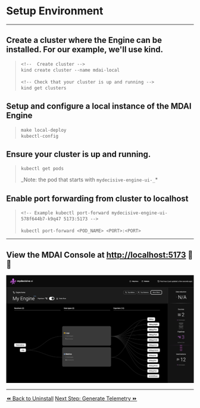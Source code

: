 # Setup Environment
----
## Create a cluster where the Engine can be installed. For our example, we'll use kind.
   > ```@shell
   > <!--  Create cluster -->
   > kind create cluster --name mdai-local
   >
   > <!-- Check that your cluster is up and running -->
   > kind get clusters
   > ```
## Setup and configure a local instance of the MDAI Engine

   > ```shell
   > make local-deploy
   > kubectl-config
   > ```

## Ensure your cluster is up and running.

   > ```@shell
   > kubectl get pods
   > ```
   >
   > _Note: the pod that starts with `mydecisive-engine-ui-_`\*

## Enable port forwarding from cluster to localhost

   > ```
   > <!-- Example kubectl port-forward mydecisive-engine-ui-578f644b7-k9q47 5173:5173 -->
   >
   > kubectl port-forward <POD_NAME> <PORT>:<PORT>
   > ```


----

## View the MDAI Console at [http://localhost:5173](http://localhost:5173) 🐙🎉

![A bright and shiny MDAI Engine Console](../../media/console-new-and-shiny.png)



----
<span class="left"><a href="./uninstall.md">⏪ Back to Uninstall</a></span>
<span class="right"><a href="./generate-collect.md">Next Step: Generate Telemetry ⏩</a></span>

